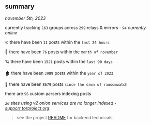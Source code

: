 
## summary
_november 5th, 2023_

currently tracking `163` groups across `299` relays & mirrors - _`94` currently online_

⏲ there have been `11` posts within the `last 24 hours`

🦈 there have been `76` posts within the `month of november`

🪐 there have been `1521` posts within the `last 90 days`

🏚 there have been `3989` posts within the `year of 2023`

🦕 there have been `8679` posts `since the dawn of ransomwatch`

there are `96` custom parsers indexing posts

_`20` sites using v2 onion services are no longer indexed - [support.torproject.org](https://support.torproject.org/onionservices/v2-deprecation/)_

> see the project [README](https://github.com/joshhighet/ransomwatch#ransomwatch--) for backend technicals
